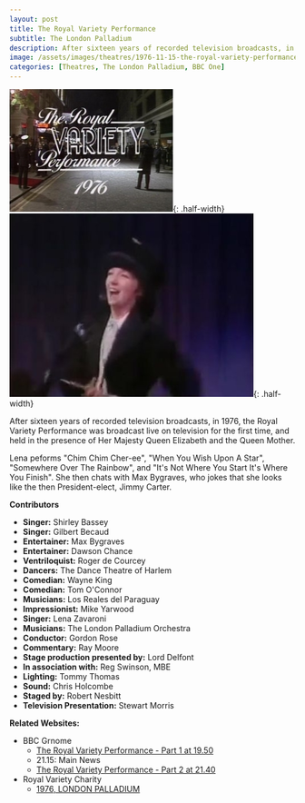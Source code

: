 ```yaml
---
layout: post
title: The Royal Variety Performance
subtitle: The London Palladium
description: After sixteen years of recorded television broadcasts, in 1976, the Royal Variety Performance was broadcast live on television for the first time, and held in the presence of Her Majesty Queen Elizabeth and the Queen Mother.
image: /assets/images/theatres/1976-11-15-the-royal-variety-performance.jpg
categories: [Theatres, The London Palladium, BBC One]
---
```


![](/assets/images/theatres/1976-11-15-the-royal-variety-performance-01.jpg){: .half-width}
![](/assets/images/theatres/1976-11-15-the-royal-variety-performance-02.jpg){: .half-width}

After sixteen years of recorded television broadcasts, in 1976, the Royal Variety Performance was broadcast live on television for the first time, and held in the presence of Her Majesty Queen Elizabeth and the Queen Mother.

Lena peforms "Chim Chim Cher-ee", "When You Wish Upon A Star", "Somewhere Over The Rainbow", and "It's Not Where You Start It's Where You Finish". She then chats with Max Bygraves, who jokes that she looks like the then President-elect, Jimmy Carter.

**Contributors**
* **Singer:** Shirley Bassey
* **Singer:** Gilbert Becaud
* **Entertainer:** Max Bygraves
* **Entertainer:** Dawson Chance
* **Ventriloquist:** Roger de Courcey
* **Dancers:** The Dance Theatre of Harlem
* **Comedian:** Wayne King
* **Comedian:** Tom O'Connor
* **Musicians:** Los Reales del Paraguay
* **Impressionist:** Mike Yarwood
* **Singer:** Lena Zavaroni
* **Musicians:** The London Palladium Orchestra
* **Conductor:** Gordon Rose
* **Commentary:** Ray Moore
* **Stage production presented by:** Lord Delfont
* **In association with:** Reg Swinson, MBE
* **Lighting:** Tommy Thomas
* **Sound:** Chris Holcombe
* **Staged by:** Robert Nesbitt
* **Television Presentation:** Stewart Morris

**Related Websites:**
* BBC Grnome
   * [The Royal Variety Performance - Part 1 at 19.50](http://genome.ch.bbc.co.uk/65077f8dc91f44eab77bed92870daa99)
   * 21.15: Main News
   * [The Royal Variety Performance - Part 2 at 21.40](https://genome.ch.bbc.co.uk/87bc447cf62e41509333f247e3394473)
* Royal Variety Charity
   * [1976, LONDON PALLADIUM](http://www.royalvarietycharity.org/royal-variety-performance/archive/detail/1976-london-palladium)
